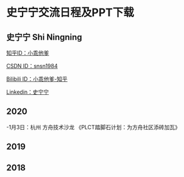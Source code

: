 # 史宁宁交流日程及PPT下载

## 史宁宁 Shi Ningning

[知乎ID：小乖他爹](https://www.zhihu.com/people/shiningning)

[CSDN ID：snsn1984](https://blog.csdn.net/snsn1984)

[Bilibili ID：小乖他爹-知乎 ](https://space.bilibili.com/46326151)

[Linkedin：史宁宁](https://www.linkedin.com/in/shi-ningning-a456b061/)

## 2020

-1月3日：杭州  方舟技术沙龙 《PLCT踏脚石计划：为方舟社区添砖加瓦》

## 2019

## 2018
